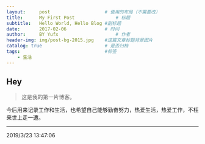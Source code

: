 ```yaml
---
layout:     post                    # 使用的布局（不需要改）
title:      My First Post               # 标题 
subtitle:   Hello World, Hello Blog #副标题
date:       2017-02-06              # 时间
author:     BY Yufx                     # 作者
header-img: img/post-bg-2015.jpg    #这篇文章标题背景图片
catalog: true                       # 是否归档
tags:                               #标签
    - 生活
---
```


## Hey
> 这是我的第一片博客。

今后用来记录工作和生活，也希望自己能够勤奋努力，热爱生活，热爱工作，不枉来世上走一遭。


----------
2019/3/23 13:47:06 
